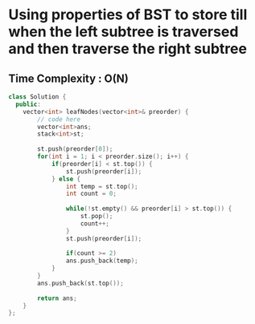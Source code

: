 # Using properties of BST to store till when the left subtree is traversed and then traverse the right subtree

## Time Complexity : O(N)

``` cpp []
class Solution {
  public:
    vector<int> leafNodes(vector<int>& preorder) {
        // code here
        vector<int>ans;
        stack<int>st;
        
        st.push(preorder[0]);
        for(int i = 1; i < preorder.size(); i++) {
            if(preorder[i] < st.top()) {
                st.push(preorder[i]);
            } else {
                int temp = st.top();
                int count = 0;
                
                while(!st.empty() && preorder[i] > st.top()) {
                    st.pop();
                    count++;
                }
                st.push(preorder[i]);
                
                if(count >= 2)
                ans.push_back(temp);
            }
        }
        ans.push_back(st.top());
        
        return ans;
    }
};
```

